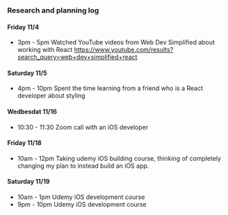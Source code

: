 ### Research and planning log

#### Friday 11/4
* 3pm - 5pm Watched YouTube videos from Web Dev Simplified about working with React https://www.youtube.com/results?search_query=web+dev+simplified+react 
#### Saturday 11/5
* 4pm - 10pm Spent the time learning from a friend who is a React developer about styling 

#### Wedbesdat 11/16
* 10:30 - 11:30 Zoom call with an iOS developer 
#### Friday 11/18
* 10am - 12pm Taking udemy iOS building course, thinking of completely changing my plan to instead build an iOS app. 

#### Saturday 11/19
* 10am - 1pm Udemy iOS development course 
* 9pm - 10pm Udemy iOS development course  